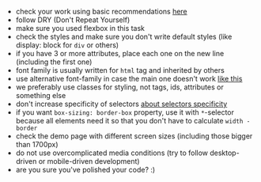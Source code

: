 - check your work using basic recommendations [here](https://github.com/mate-academy/layout_colored-blocks/blob/master/checklist.md)
- follow DRY (Don't Repeat Yourself)
- make sure you used flexbox in this task
- check the styles and make sure you don't write default styles (like display: block for `div` or others)
- if you have 3 or more attributes, place each one on the new line (including the first one)
- font family is usually written for `html` tag and inherited by others
- use alternative font-family in case the main one doesn't work [like this](https://www.w3schools.com/cssref/pr_font_font-family.asp)
- we preferably use classes for styling, not tags, ids, attributes or something else
- don't increase specificity of selectors [about selectors specificity](https://www.w3schools.com/css/css_specificity.asp)
- if you want `box-sizing: border-box` property, use it with `*`-selector because all elements need it so that you don't have to calculate `width - border`
- check the demo page with different screen sizes (including those bigger than 1700px)
- do not use overcomplicated media conditions (try to follow desktop-driven or mobile-driven development)
- are you sure you've polished your code? :)
